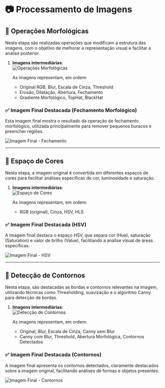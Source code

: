 # 📷 Processamento de Imagens

## 📌 Operações Morfológicas

Nesta etapa são realizadas operações que modificam a estrutura das imagens, com o objetivo de melhorar a representação visual e facilitar a análise posterior.

1. **Imagens intermediárias**:  
   ![Operações Morfológicas](https://github.com/user-attachments/assets/fdfa07f6-a29c-49ef-a6b8-5b129e03e720)

   As imagens representam, em ordem:
   - Original RGB, Blur, Escala de Cinza, Threshold  
   - Erosão, Dilatação, Abertura, Fechamento  
   - Gradiente Morfológico, TopHat, BlackHat  

### ✅ **Imagem Final Destacada (Fechamento Morfológico)**  

Esta imagem final mostra o resultado da operação de fechamento morfológico, utilizada principalmente para remover pequenos buracos e preencher regiões.

![Imagem Final - Fechamento](https://github.com/user-attachments/assets/69ba3602-2ac9-4c12-afba-14766d48bd4e)

---

## 📌 Espaço de Cores

Nesta etapa, a imagem original é convertida em diferentes espaços de cores para facilitar análises específicas de cor, luminosidade e saturação.

1. **Imagens intermediárias**:  
   ![Espaço de Cores](https://github.com/user-attachments/assets/cce26f1c-a8f2-4265-97e7-a8c9cf0c4920)

   As imagens representam, em ordem:
   - RGB (original), Cinza, HSV, HLS

### ✅ **Imagem Final Destacada (HSV)**  

A imagem final destaca o espaço HSV, que separa cor (Hue), saturação (Saturation) e valor de brilho (Value), facilitando a análise visual de áreas específicas.

![Imagem Final - HSV](https://github.com/user-attachments/assets/c8ed4962-7e92-4b4d-acf8-9c8436da3674)

---

## 📌 Detecção de Contornos

Nesta etapa, são destacadas as bordas e contornos relevantes na imagem, utilizando técnicas como Thresholding, suavização e o algoritmo Canny para detecção de bordas.

1. **Imagens intermediárias**:  
   ![Detecção de Contornos](https://github.com/user-attachments/assets/a9da85d7-3e2c-4b71-a771-e15b0612447d)


   As imagens representam, em ordem:
   - Original, Blur, Escala de Cinza, Canny sem Blur  
   - Canny com Blur, Threshold, Abertura Morfológica, Contornos Detectados

### ✅ **Imagem Final Destacada (Contornos)**  

A imagem final apresenta os contornos detectados, claramente destacados sobre a imagem original, facilitando análises de formas e objetos presentes.

![Imagem Final - Contornos](https://github.com/user-attachments/assets/f092755d-603b-422b-a6e7-956a5d4fdc7a)

